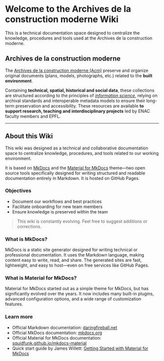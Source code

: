 # Welcome to the Archives de la construction moderne Wiki

This is a technical documentation space designed to centralize the knowledge, procedures and tools used at the Archives de la construction moderne.

## Archives de la construction moderne

The [Archives de la construction moderne (Acm)](https://www.epfl.ch/schools/enac/acm/a-propos/) preserve and organize original documents (plans, models, photographs, etc.) related to the **built environment**.

Containing **technical, spatial, historical and social data**, these collections are structured according to the principles of [*information science*](https://graphsearch.epfl.ch/en/concept/149354), relying on archival standards and interoperable metadata models to ensure their long-term preservation and accessibility. These resources are available **to support research, teaching and interdisciplinary projects** led by ENAC faculty members and EPFL.

---

## About this Wiki

This wiki was designed as a technical and collaborative documentation space to centralize knowledge, procedures, and tools related to our working environment.

It is based on [MkDocs](https://www.mkdocs.org/) and the [Material for MkDocs](https://squidfunk.github.io/mkdocs-material/) theme—two open source tools specifically designed for writing structured and readable documentation entirely in Markdown. It is hosted on GitHub Pages.

### Objectives

- Document our workflows and best practices  
- Facilitate onboarding for new team members  
- Ensure knowledge is preserved within the team  

> This wiki is constantly evolving. Feel free to suggest additions or corrections.

### What is MkDocs?

MkDocs is a static site generator designed for writing technical or professional documentation. It uses the Markdown language, making content easy to write, read, and share. The generated sites are fast, lightweight, and easy to host—even on free services like GitHub Pages.

### What is Material for MkDocs?

Material for MkDocs started out as a simple theme for MkDocs, but has significantly evolved over the years. It now includes many built-in plugins, advanced configuration options, and a wide range of customization features.

### Learn more

- Official Markdown documentation: [daringfireball.net](https://daringfireball.net/projects/markdown/)  
- Official MkDocs documentation: [mkdocs.org](https://www.mkdocs.org/)  
- Official Material for MkDocs documentation: [squidfunk.github.io/mkdocs-material](https://squidfunk.github.io/mkdocs-material/)  
- Quick start guide by James Willett: [Getting Started with Material for MkDocs](https://jameswillett.dev/getting-started-with-material-for-mkdocs/)
